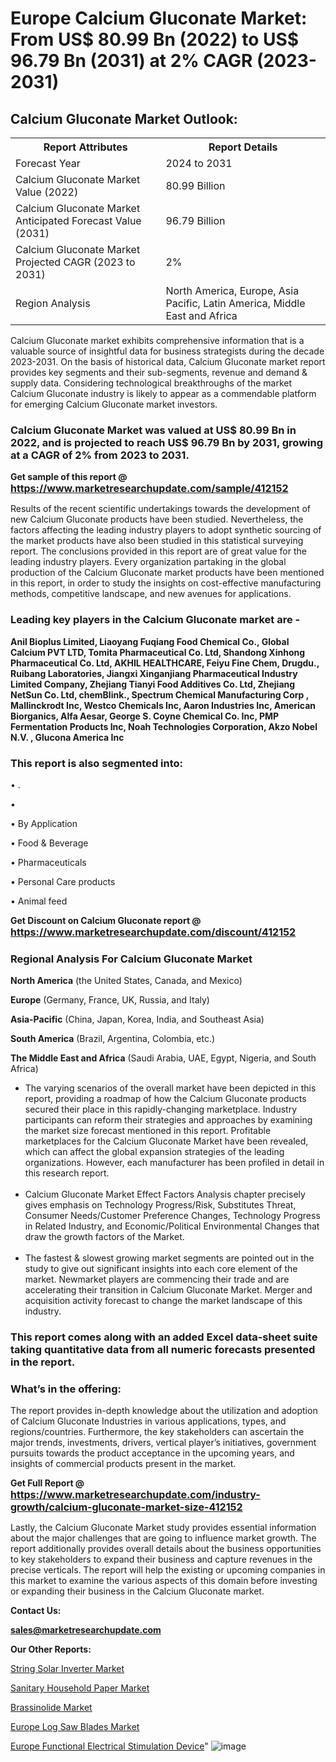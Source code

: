 # Europe Calcium Gluconate Market: From US$ 80.99 Bn (2022) to US$ 96.79 Bn (2031) at 2% CAGR (2023-2031)

<html>
<body>

<h2>Calcium Gluconate Market Outlook:</h2>

<table>
  <tr>
    <th>Report Attributes</th>
    <th>Report Details</th>
  </tr>
  <tr>
    <td>Forecast Year</td>
    <td>2024 to 2031</td>
  </tr>
  <tr>
    <td>Calcium Gluconate Market Value (2022)</td>
    <td>80.99 Billion</td>
  </tr>
  <tr>
    <td>Calcium Gluconate Market Anticipated Forecast Value (2031)</td>
    <td>96.79 Billion</td>
  </tr>
  <tr>
    <td>Calcium Gluconate Market Projected CAGR (2023 to 2031)</td>
    <td>2%</td>
  </tr>
  <tr>
    <td>Region Analysis</td>
    <td>North America, Europe, Asia Pacific, Latin America, Middle East and Africa</td>
  </tr>
</table>

</body>
</html>

Calcium Gluconate market exhibits comprehensive information that is a valuable source of insightful data for business strategists during the decade 2023-2031. On the basis of historical data, Calcium Gluconate market report provides key segments and their sub-segments, revenue and demand &amp; supply data. Considering technological breakthroughs of the market Calcium Gluconate industry is likely to appear as a commendable platform for emerging Calcium Gluconate market investors.

<strong><h3>Calcium Gluconate Market was valued at US$ 80.99 Bn in 2022, and is projected to reach US$ 96.79 Bn by 2031, growing at a CAGR of 2% from 2023 to 2031.</h3></strong>

<strong>Get sample of this report @ <a href=https://www.marketresearchupdate.com/sample/412152><font size=3 color=#0000ff>https://www.marketresearchupdate.com/sample/412152</font></a></strong>

Results of the recent scientific undertakings towards the development of new Calcium Gluconate products have been studied. Nevertheless, the factors affecting the leading industry players to adopt synthetic sourcing of the market products have also been studied in this statistical surveying report. The conclusions provided in this report are of great value for the leading industry players. Every organization partaking in the global production of the Calcium Gluconate market products have been mentioned in this report, in order to study the insights on cost-effective manufacturing methods, competitive landscape, and new avenues for applications.

<strong><h3>Leading key players in the Calcium Gluconate market are -</h3></strong>

<strong>Anil Bioplus Limited, Liaoyang Fuqiang Food Chemical Co., Global Calcium PVT LTD, Tomita Pharmaceutical Co. Ltd, Shandong Xinhong Pharmaceutical Co. Ltd, AKHIL HEALTHCARE, Feiyu Fine Chem, Drugdu., Ruibang Laboratories, Jiangxi Xinganjiang Pharmaceutical Industry Limited Company, Zhejiang Tianyi Food Additives Co. Ltd, Zhejiang NetSun Co. Ltd, chemBlink., Spectrum Chemical Manufacturing Corp , Mallinckrodt Inc, Westco Chemicals Inc, Aaron Industries Inc, American Biorganics, Alfa Aesar, George S. Coyne Chemical Co. Inc, PMP Fermentation Products Inc, Noah Technologies Corporation, Akzo Nobel N.V. , Glucona America Inc</strong>

<strong><h3>This report is also segmented into:</h3></strong>

• .

• 

• By Application

• Food & Beverage

• Pharmaceuticals

• Personal Care products

• Animal feed

<strong>Get Discount on Calcium Gluconate report @ <a href=https://www.marketresearchupdate.com/discount/412152><font size=3 color=#0000ff>https://www.marketresearchupdate.com/discount/412152</font></a></strong>

<strong><h3>Regional Analysis For Calcium Gluconate Market</h3></strong>

<strong>North America</strong> (the United States, Canada, and Mexico)

<strong>Europe</strong> (Germany, France, UK, Russia, and Italy)

<strong>Asia-Pacific</strong> (China, Japan, Korea, India, and Southeast Asia)

<strong>South America</strong> (Brazil, Argentina, Colombia, etc.)

<strong>The Middle East and Africa</strong> (Saudi Arabia, UAE, Egypt, Nigeria, and South Africa)

<ul>
  <li>The varying scenarios of the overall market have been depicted in this report, providing a roadmap of how the Calcium Gluconate products secured their place in this rapidly-changing marketplace. Industry participants can reform their strategies and approaches by examining the market size forecast mentioned in this report. Profitable marketplaces for the Calcium Gluconate Market have been revealed, which can affect the global expansion strategies of the leading organizations. However, each manufacturer has been profiled in detail in this research report.</li><br>
  <li>Calcium Gluconate Market Effect Factors Analysis chapter precisely gives emphasis on Technology Progress/Risk, Substitutes Threat, Consumer Needs/Customer Preference Changes, Technology Progress in Related Industry, and Economic/Political Environmental Changes that draw the growth factors of the Market.</li><br>
  <li>The fastest &amp; slowest growing market segments are pointed out in the study to give out significant insights into each core element of the market. Newmarket players are commencing their trade and are accelerating their transition in Calcium Gluconate Market. Merger and acquisition activity forecast to change the market landscape of this industry.</li>
</ul>
<strong><h3>This report comes along with an added Excel data-sheet suite taking quantitative data from all numeric forecasts presented in the report.</h3></strong>

<strong><h3>What’s in the offering:</h3></strong> The report provides in-depth knowledge about the utilization and adoption of Calcium Gluconate Industries in various applications, types, and regions/countries. Furthermore, the key stakeholders can ascertain the major trends, investments, drivers, vertical player’s initiatives, government pursuits towards the product acceptance in the upcoming years, and insights of commercial products present in the market.

<strong>Get Full Report @ <a href=https://www.marketresearchupdate.com/industry-growth/calcium-gluconate-market-size-412152><font size=3 color=#0000ff>https://www.marketresearchupdate.com/industry-growth/calcium-gluconate-market-size-412152</font></a></strong>

Lastly, the Calcium Gluconate Market study provides essential information about the major challenges that are going to influence market growth. The report additionally provides overall details about the business opportunities to key stakeholders to expand their business and capture revenues in the precise verticals. The report will help the existing or upcoming companies in this market to examine the various aspects of this domain before investing or expanding their business in the Calcium Gluconate market.

<strong>Contact Us:</strong>

<strong>sales@marketresearchupdate.com</strong>

<strong>Our Other Reports:</strong>

<a href=https://www.linkedin.com/pulse/string-solar-inverter-market-latest-report-outstanding>String Solar Inverter Market</a>

<a href=https://www.linkedin.com/pulse/sanitary-household-paper-market-2023-top-key>Sanitary Household Paper Market</a>

<a href=https://www.linkedin.com/pulse/brassinolide-market-sizing-up-anticipating-trends-consumption>Brassinolide Market</a>

<a href=https://www.linkedin.com/pulse/europe-log-saw-blades-market-2023-2030-growth>Europe Log Saw Blades Market</a>

<a href=https://www.linkedin.com/pulse/europe-functional-electrical-stimulation-device>Europe Functional Electrical Stimulation Device</a>"
![image](https://github.com/rutujamande/Market-Report-Analysis/assets/158454097/f16f4ba3-665c-4134-bb7d-4a65b41ed999)
